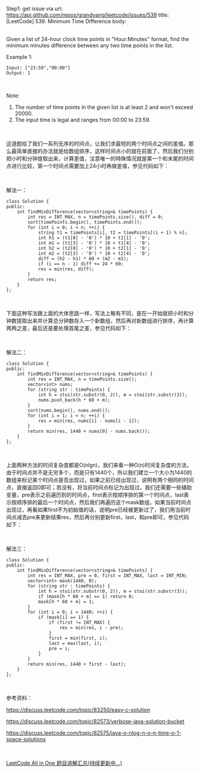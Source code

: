Step1: get issue via url: https://api.github.com/repos/grandyang/leetcode/issues/539 
 title:[LeetCode] 539. Minimum Time Difference 
 body:  
  

Given a list of 24-hour clock time points in "Hour:Minutes" format, find the minimum minutes difference between any two time points in the list.

Example 1:
    
    
    Input: ["23:59","00:00"]
    Output: 1
    

 

Note:

  1. The number of time points in the given list is at least 2 and won't exceed 20000.
  2. The input time is legal and ranges from 00:00 to 23:59.



 

这道题给了我们一系列无序的时间点，让我们求最短的两个时间点之间的差值。那么最简单直接的办法就是给数组排序，这样时间点小的就在前面了，然后我们分别把小时和分钟提取出来，计算差值，注意唯一的特殊情况就是第一个和末尾的时间点进行比较，第一个时间点需要加上24小时再做差值，参见代码如下：

 

解法一：
    
    
    class Solution {
    public:
        int findMinDifference(vector<string>& timePoints) {
            int res = INT_MAX, n = timePoints.size(), diff = 0;
            sort(timePoints.begin(), timePoints.end());
            for (int i = 0; i < n; ++i) {
                string t1 = timePoints[i], t2 = timePoints[(i + 1) % n];
                int h1 = (t1[0] - '0') * 10 + t1[1] - '0';
                int m1 = (t1[3] - '0') * 10 + t1[4] - '0';
                int h2 = (t2[0] - '0') * 10 + t2[1] - '0';
                int m2 = (t2[3] - '0') * 10 + t2[4] - '0';
                diff = (h2 - h1) * 60 + (m2 - m1);
                if (i == n - 1) diff += 24 * 60;
                res = min(res, diff);
            }
            return res;
        }
    };

 

下面这种写法跟上面的大体思路一样，写法上略有不同，是在一开始就把小时和分钟数提取出来并计算总分钟数存入一个新数组，然后再对新数组进行排序，再计算两两之差，最后还是要处理首尾之差，参见代码如下：

 

解法二：
    
    
    class Solution {
    public:
        int findMinDifference(vector<string>& timePoints) {
            int res = INT_MAX, n = timePoints.size();
            vector<int> nums;
            for (string str : timePoints) {
                int h = stoi(str.substr(0, 2)), m = stoi(str.substr(3));
                nums.push_back(h * 60 + m);
            }
            sort(nums.begin(), nums.end());
            for (int i = 1; i < n; ++i) {
                res = min(res, nums[i] - nums[i - 1]);
            }
            return min(res, 1440 + nums[0] - nums.back());
        }
    };

 

上面两种方法的时间复杂度都是O(nlgn)，我们来看一种O(n)时间复杂度的方法，由于时间点并不是无穷多个，而是只有1440个，所以我们建立一个大小为1440的数组来标记某个时间点是否出现过，如果之前已经出现过，说明有两个相同的时间点，直接返回0即可；若没有，将当前时间点标记为出现过。我们还需要一些辅助变量，pre表示之前遍历到的时间点，first表示按顺序排的第一个时间点，last表示按顺序排的最后一个时间点，然后我们再遍历这个mask数组，如果当前时间点出现过，再看如果first不为初始值的话，说明pre已经被更新过了，我们用当前时间点减去pre来更新结果res，然后再分别更新first，last，和pre即可，参见代码如下：

 

解法三：
    
    
    class Solution {
    public:
        int findMinDifference(vector<string>& timePoints) {
            int res = INT_MAX, pre = 0, first = INT_MAX, last = INT_MIN;
            vector<int> mask(1440, 0);
            for (string str : timePoints) {
                int h = stoi(str.substr(0, 2)), m = stoi(str.substr(3));
                if (mask[h * 60 + m] == 1) return 0;
                mask[h * 60 + m] = 1;
            }
            for (int i = 0; i < 1440; ++i) {
                if (mask[i] == 1) {
                    if (first != INT_MAX) {
                        res = min(res, i - pre);
                    }
                    first = min(first, i);
                    last = max(last, i);
                    pre = i;
                }
            }
            return min(res, 1440 + first - last);
        }
    };

 

参考资料：

<https://discuss.leetcode.com/topic/83250/easy-c-solution>

<https://discuss.leetcode.com/topic/82573/verbose-java-solution-bucket>

<https://discuss.leetcode.com/topic/82575/java-o-nlog-n-o-n-time-o-1-space-solutions>

 

[LeetCode All in One 题目讲解汇总(持续更新中...)](http://www.cnblogs.com/grandyang/p/4606334.html)
